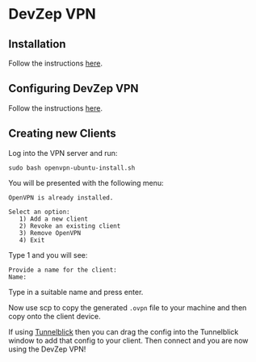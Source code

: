 # DevZep VPN

## Installation

Follow the instructions [here](https://www.cyberciti.biz/faq/howto-setup-openvpn-server-on-ubuntu-linux-14-04-or-16-04-lts/).

## Configuring DevZep VPN

Follow the instructions [here](https://www.cyberciti.biz/faq/howto-setup-openvpn-server-on-ubuntu-linux-14-04-or-16-04-lts/).

## Creating new Clients

Log into the VPN server and run:

```
sudo bash openvpn-ubuntu-install.sh
```

You will be presented with the following menu:

```
OpenVPN is already installed.

Select an option:
   1) Add a new client
   2) Revoke an existing client
   3) Remove OpenVPN
   4) Exit
```

Type 1 and you will see:

```
Provide a name for the client:
Name:
```

Type in a suitable name and press enter.

Now use scp to copy the generated `.ovpn` file to your machine and then copy onto the client device.

If using [Tunnelblick](https://tunnelblick.net/) then you can drag the config into the Tunnelblick window to add that config to your client. Then connect and you are now using the DevZep VPN!